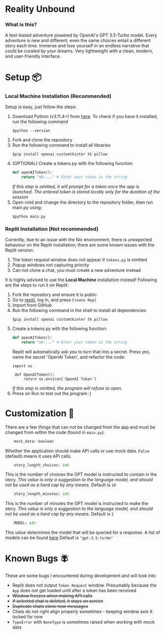 # Reality Unbound
### What is this?
A text-based adventure powered by OpenAI's GPT 3.5-Turbo model. Every adventure is new and different; even the same choices entail a different story each time. Immerse and lose yourself in an endless narrative that could be curated by your dreams. Very lightweight with a clean, modern, and user-friendly interface.

# Setup 📦
### Local Machine Installation (Recommended)
Setup is easy, just follow the steps:
1. Download Python (v3.11.4+) from [here](https://www.python.org/downloads/). To check if you have it installed, run the following command
    ```
    $python --version
    ```
3. Fork and clone the repository
4. Run the following command to install all libraries
    ```
    $pip install openai customtkinter tk pillow
    ```
5. (OPTIONAL) Create a tokens.py with the following function:
    ```python
    def openAIToken():
        return "sk-..." # Enter your token in the string
    ```
    *If this step is omitted, it will prompt for a token once the app is launched. The entered token is stored locally only for the duration of the session*
7. Open cmd and change the directory to the repository folder, then run main.py using:
    ```
    $python main.py
    ```

### Replit Installation (Not recommended)
Currently, due to an issue with the Nix environment, there is unexpected behaviour on the Replit installation; there are some known issues with the Replit version:

1. The token request window does not appear if `tokens.py` is omitted
2. Popup windows not capturing priority
3. Can not clone a chat, you must create a new adventure instead

It is highly advised to use the **Local Machine** installation instead! Following are the steps to run it on Replit:
1. Fork the repository and ensure it is public
2. Go to [replit](https://www.replit.com/), log in, and press `Create Repl`
3. Import from GitHub
4. Run the following command in the shell to install all dependencies
    ```
    $pip install openai customtkinter tk pillow
    ```
5. Create a tokens.py with the following function:
    ```python
    def openAIToken():
        return "sk-..." # Enter your token in the string
    ```
    Replit will automatically ask you to turn that into a secret. Press yes, name the secret 'OpenAI Token', and refactor the code:
   ```
   import os

    def OpenAIToken():
    	return os.environ['OpenAI Token']
   ```
    *If this step is omitted, the program will refuse to open.*
7. Press on Run to test out the program :)

# Customization 🎨
There are a few things that can not be changed from the app and must be changed from within the code (found in `main.py`).
```py
    mock_data: boolean
```
Whether the application should make API calls or use mock data. 
`False` (default) means it uses API calls.

```py
    story_length_choices: int
```
This is the number of choices the GPT model is instructed to contain in the story.
*This value is only a suggestion to the language model, and should not be used as a hard cap by any means.*
Default is `10`

```py
    story_length_minutes: int
```
This is the number of minutes the GPT model is instructed to make the story.
*This value is only a suggestion to the language model, and should not be used as a hard cap by any means.*
Default is `2`

```py
    MODEL: str
```
This value determines the model that will be queried for a response. A list of models can be found [here](https://platform.openai.com/docs/models/overview/)
Default is `"gpt-3.5-turbo"`

# Known Bugs 🪰
These are some bugs I encountered during development and will look into
- Replit does not output `Token Request` window. Presumably because the `App` does not get loaded until after a token has been received
- ~~Window freezes when making API calls~~
- ~~If selected chat is deleted, it stays on screen~~
- ~~Duplicate chats clone new messages~~
- Chats do not right align properly sometimes - keeping window axis X locked for now
- `TypeError` with `NoneType` is sometimes raised when working with mock data
